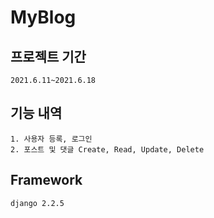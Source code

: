 # MyBlog

## 프로젝트 기간

    2021.6.11~2021.6.18

## 기능 내역

    1. 사용자 등록, 로그인
    2. 포스트 및 댓글 Create, Read, Update, Delete

## Framework

    django 2.2.5
